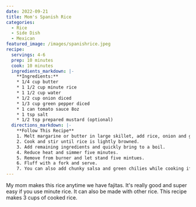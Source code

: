 ```yaml
---
date: 2022-09-21
title: Mom's Spanish Rice
categories:
  - Rice
  - Side Dish
  - Mexican
featured_image: /images/spanishrice.jpeg
recipe:
  servings: 4-6
  prep: 10 minutes
  cook: 10 minutes
  ingredients_markdown: |-
    **Ingredients:**
    * 1/4 cup butter
    * 1 1/2 cup minute rice
    * 1 1/2 cup water
    * 1/2 cup onion diced
    * 1/3 cup green pepper diced
    * 1 can tomato sauce 8oz
    * 1 tsp salt
    * 1/2 tsp prepared mustard (optional)
  directions_markdown: |-
    **Follow This Recipe**
    1. Melt margarine or butter in large skillet, add rice, onion and green pepper.
    2. Cook and stir until rice is lightly browned.
    3. Add remaining ingredients and quickly bring to a boil.
    4. Reduce heat and simmer five minutes.
    5. Remove from burner and let stand five mintues.
    6. Fluff with a fork and serve.
    7. You can also add chunky salsa and green chilies while cooking if you’d like.   
---
```

My mom makes this rice anytime we have fajitas. It's really good and super easy if you use minute rice.  It can also be made with other rice. This recipe makes 3 cups of cooked rice.